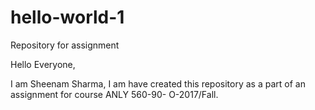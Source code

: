 # hello-world-1
Repository for assignment

Hello Everyone,

I am Sheenam Sharma, I am have created this repository as a part of an assignment for course ANLY 560-90- O-2017/Fall.

